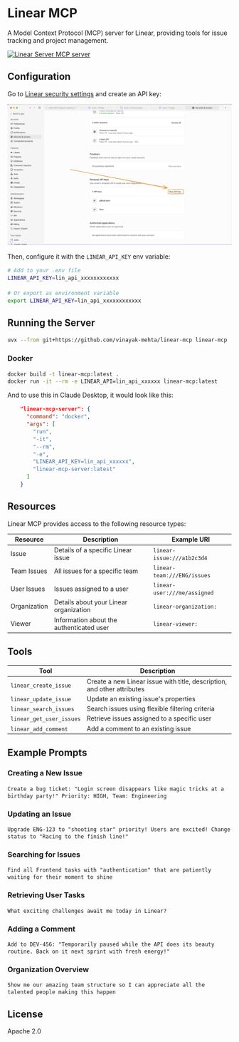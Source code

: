 # Linear MCP

A Model Context Protocol (MCP) server for Linear, providing tools for issue tracking and project management.

<a href="https://glama.ai/mcp/servers/4t9pgjso9u">
  <img width="380" height="200" src="https://glama.ai/mcp/servers/4t9pgjso9u/badge" alt="Linear Server MCP server" />
</a>

## Configuration

Go to [Linear security settings](https://linear.app/settings/account/security) and create an API key:

![linear-security-settings](./linear-security-settings.png)

Then, configure it with the `LINEAR_API_KEY` env variable:

```bash
# Add to your .env file
LINEAR_API_KEY=lin_api_xxxxxxxxxxxx

# Or export as environment variable
export LINEAR_API_KEY=lin_api_xxxxxxxxxxxx
```

## Running the Server

```bash
uvx --from git+https://github.com/vinayak-mehta/linear-mcp linear-mcp
```

### Docker
```bash
docker build -t linear-mcp:latest .
docker run -it --rm -e LINEAR_API=lin_api_xxxxxx linear-mcp:latest
```
And to use this in Claude Desktop, it would look like this:
```json
    "linear-mcp-server": {
      "command": "docker",
      "args": [
        "run",
        "-it",
        "--rm",
        "-e",
        "LINEAR_API_KEY=lin_api_xxxxxx",
        "linear-mcp-server:latest"
      ]
    }
```

## Resources

Linear MCP provides access to the following resource types:

| Resource | Description | Example URI |
|----------|-------------|-------------|
| Issue | Details of a specific Linear issue | `linear-issue:///a1b2c3d4` |
| Team Issues | All issues for a specific team | `linear-team:///ENG/issues` |
| User Issues | Issues assigned to a user | `linear-user:///me/assigned` |
| Organization | Details about your Linear organization | `linear-organization:` |
| Viewer | Information about the authenticated user | `linear-viewer:` |

## Tools

| Tool | Description |
|------|-------------|
| `linear_create_issue` | Create a new Linear issue with title, description, and other attributes |
| `linear_update_issue` | Update an existing issue's properties |
| `linear_search_issues` | Search issues using flexible filtering criteria |
| `linear_get_user_issues` | Retrieve issues assigned to a specific user |
| `linear_add_comment` | Add a comment to an existing issue |

## Example Prompts

### Creating a New Issue

```
Create a bug ticket: "Login screen disappears like magic tricks at a birthday party!" Priority: HIGH, Team: Engineering
```

### Updating an Issue

```
Upgrade ENG-123 to "shooting star" priority! Users are excited! Change status to "Racing to the finish line!"
```

### Searching for Issues

```
Find all Frontend tasks with "authentication" that are patiently waiting for their moment to shine
```

### Retrieving User Tasks

```
What exciting challenges await me today in Linear?
```

### Adding a Comment

```
Add to DEV-456: "Temporarily paused while the API does its beauty routine. Back on it next sprint with fresh energy!"
```

### Organization Overview

```
Show me our amazing team structure so I can appreciate all the talented people making this happen
```

## License

Apache 2.0